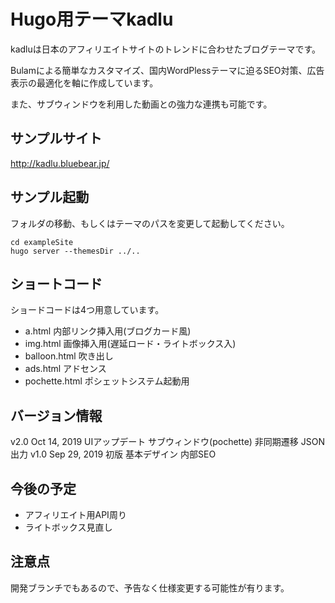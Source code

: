 # Hugo用テーマkadlu

kadluは日本のアフィリエイトサイトのトレンドに合わせたブログテーマです。

Bulamによる簡単なカスタマイズ、国内WordPlessテーマに迫るSEO対策、広告表示の最適化を軸に作成しています。

また、サブウィンドウを利用した動画との強力な連携も可能です。

## サンプルサイト

http://kadlu.bluebear.jp/

## サンプル起動

フォルダの移動、もしくはテーマのパスを変更して起動してください。

```
cd exampleSite
hugo server --themesDir ../..
```

## ショートコード

ショードコードは4つ用意しています。

- a.html 内部リンク挿入用(ブログカード風)
- img.html 画像挿入用(遅延ロード・ライトボックス入)
- balloon.html 吹き出し
- ads.html アドセンス
- pochette.html ポシェットシステム起動用

## バージョン情報

v2.0 Oct 14, 2019 UIアップデート サブウィンドウ(pochette) 非同期遷移 JSON出力
v1.0 Sep 29, 2019 初版 基本デザイン 内部SEO

## 今後の予定

- アフィリエイト用API周り
- ライトボックス見直し

## 注意点

開発ブランチでもあるので、予告なく仕様変更する可能性が有ります。